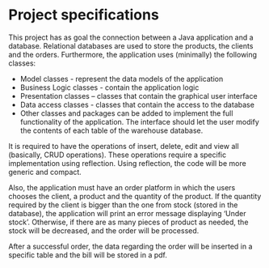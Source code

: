 # Project specifications

This project has as goal the connection between a Java application and a database. Relational databases are used to store the products, the clients and the orders. Furthermore, the application uses (minimally) the following classes:

* Model classes - represent the data models of the application
* Business Logic classes - contain the application logic
* Presentation classes – classes that contain the graphical user interface
* Data access classes - classes that contain the access to the database
* Other classes and packages can be added to implement the full functionality of the application. The interface should let the user modify the contents of each table of the warehouse database.

It is required to have the operations of insert, delete, edit and view all (basically, CRUD operations). These operations require a specific implementation using reflection. Using reflection, the code will be more generic and compact.

Also, the application must have an order platform in which the users chooses the client, a product and the quantity of the product. If the quantity required by the client is bigger than the one from stock (stored in the database), the application will print an error message displaying ‘Under stock’. Otherwise, if there are as many pieces of product as needed, the stock will be decreased, and the order will be processed.

After a successful order, the data regarding the order will be inserted in a specific table and the bill will be stored in a pdf.
